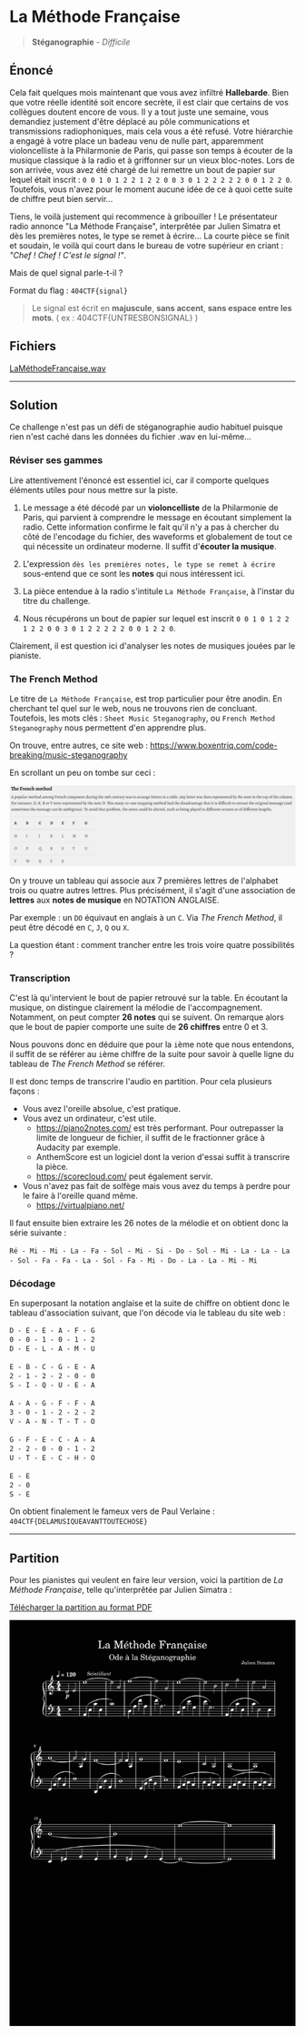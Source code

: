 # La Méthode Française

> **Stéganographie** - _Difficile_

## Énoncé

Cela fait quelques mois maintenant que vous avez infiltré **Hallebarde**. Bien que votre réelle identité soit encore secrète, il est clair que certains de vos collègues doutent encore de vous. Il y a tout juste une semaine, vous demandiez justement d'être déplacé au pôle communications et transmissions radiophoniques, mais cela vous a été refusé. Votre hiérarchie a engagé à votre place un badeau venu de nulle part, apparemment violoncelliste à la Philarmonie de Paris, qui passe son temps à écouter de la musique classique à la radio et à griffonner sur un vieux bloc-notes. Lors de son arrivée, vous avez été chargé de lui remettre un bout de papier sur lequel était inscrit : `0 0 1 0 1 2 2 1 2 2 0 0 3 0 1 2 2 2 2 2 0 0 1 2 2 0`. Toutefois, vous n'avez pour le moment aucune idée de ce à quoi cette suite de chiffre peut bien servir...

Tiens, le voilà justement qui recommence à gribouiller ! Le présentateur radio annonce "La Méthode Française", interprêtée par Julien Simatra et dès les premières notes, le type se remet à écrire... La courte pièce se finit et soudain, le voilà qui court dans le bureau de votre supérieur en criant : _"Chef ! Chef ! C'est le signal !"_.

Mais de quel signal parle-t-il ?

Format du flag : `404CTF{signal}`

> Le signal est écrit en **majuscule**, **sans accent**, **sans espace entre les mots**. ( ex : 404CTF{UNTRESBONSIGNAL} )

## Fichiers

[LaMéthodeFrançaise.wav](./LaMethodeFrancaise.wav)

---

## Solution

Ce challenge n'est pas un défi de stéganographie audio habituel puisque rien n'est caché dans les données du fichier .wav en lui-même...

### Réviser ses gammes

Lire attentivement l'énoncé est essentiel ici, car il comporte quelques éléments utiles pour nous mettre sur la piste.

1. Le message a été décodé par un **violoncelliste** de la Philarmonie de Paris, qui parvient à comprendre le message en écoutant simplement la radio. Cette information confirme le fait qu'il n'y a pas à chercher du côté de l'encodage du fichier, des waveforms et globalement de tout ce qui nécessite un ordinateur moderne. Il suffit d'**écouter la musique**.

2. L'expression `dès les premières notes, le type se remet à écrire` sous-entend que ce sont les **notes** qui nous intéressent ici.

3. La pièce entendue à la radio s'intitule `La Méthode Française`, à l'instar du titre du challenge.

4. Nous récupérons un bout de papier sur lequel est inscrit `0 0 1 0 1 2 2 1 2 2 0 0 3 0 1 2 2 2 2 2 0 0 1 2 2 0`.

Clairement, il est question ici d'analyser les notes de musiques jouées par le pianiste.

### The French Method

Le titre de `La Méthode Française`, est trop particulier pour être anodin. En cherchant tel quel sur le web, nous ne trouvons rien de concluant. Toutefois, les mots clés : `Sheet Music Steganography`, ou `French Method Steganography` nous permettent d'en apprendre plus.

On trouve, entre autres, ce site web : https://www.boxentriq.com/code-breaking/music-steganography

En scrollant un peu on tombe sur ceci :

![The French Method](./_files/TheFrenchMethod.PNG)

On y trouve un tableau qui associe aux 7 premières lettres de l'alphabet trois ou quatre autres lettres. Plus précisément, il s'agit d'une association de **lettres** aux **notes de musique** en NOTATION ANGLAISE.

Par exemple : un `DO` équivaut en anglais à un `C`. Via _The French Method_, il peut être décodé en `C`, `J`, `Q` ou `X`.

La question étant : comment trancher entre les trois voire quatre possibilités ?

### Transcription

C'est là qu'intervient le bout de papier retrouvé sur la table. En écoutant la musique, on distingue clairement la mélodie de l'accompagnement. Notamment, on peut compter **26 notes** qui se suivent. On remarque alors que le bout de papier comporte une suite de **26 chiffres** entre 0 et 3.

Nous pouvons donc en déduire que pour la `i`ème note que nous entendons, il suffit de se référer au `i`ème chiffre de la suite pour savoir à quelle ligne du tableau de _The French Method_ se référer.

Il est donc temps de transcrire l'audio en partition. Pour cela plusieurs façons :

- Vous avez l'oreille absolue, c'est pratique.
- Vous avez un ordinateur, c'est utile.
  - https://piano2notes.com/ est très performant. Pour outrepasser la limite de longueur de fichier, il suffit de le fractionner grâce à Audacity par exemple.
  - AnthemScore est un logiciel dont la verion d'essai suffit à transcrire la pièce.
  - https://scorecloud.com/ peut également servir.
- Vous n'avez pas fait de solfège mais vous avez du temps à perdre pour le faire à l'oreille quand même.
  - https://virtualpiano.net/

Il faut ensuite bien extraire les 26 notes de la mélodie et on obtient donc la série suivante :

`Ré - Mi - Mi - La - Fa - Sol - Mi - Si - Do - Sol - Mi - La - La - La - Sol - Fa - Fa - La - Sol - Fa - Mi - Do - La - La - Mi - Mi`

### Décodage

En superposant la notation anglaise et la suite de chiffre on obtient donc le tableau d'association suivant, que l'on décode via le tableau du site web :

```
D - E - E - A - F - G
0 - 0 - 1 - 0 - 1 - 2
D - E - L - A - M - U

E - B - C - G - E - A
2 - 1 - 2 - 2 - 0 - 0
S - I - Q - U - E - A

A - A - G - F - F - A
3 - 0 - 1 - 2 - 2 - 2
V - A - N - T - T - O

G - F - E - C - A - A
2 - 2 - 0 - 0 - 1 - 2
U - T - E - C - H - O

E - E
2 - 0
S - E
```

On obtient finalement le fameux vers de Paul Verlaine :
`404CTF{DELAMUSIQUEAVANTTOUTECHOSE}`

---

## Partition

Pour les pianistes qui veulent en faire leur version, voici la partition de _La Méthode Française_, telle qu'interprêtée par Julien Simatra :

[Télécharger la partition au format PDF](./La_M%C3%A9thode_Fran%C3%A7aise_Partition.pdf)

<div style="mix-blend-mode: difference;">

![](./_files/LaM%C3%A9thodeFran%C3%A7aisePartition-1.svg)

</div>
